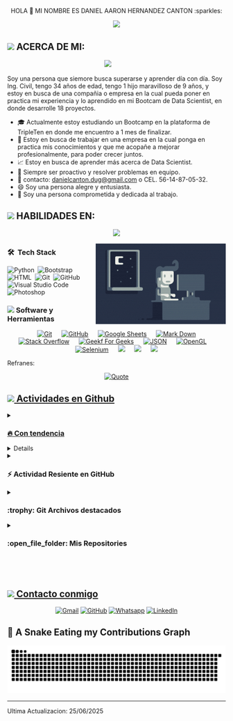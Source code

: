 <p align="center"> HOLA 👋 MI NOMBRE ES DANIEL AARON HERNANDEZ CANTON :sparkles:

<p align="center">
  <a href="https://github.com/DenverCoder1/readme-typing-svg"><img src="https://readme-typing-svg.herokuapp.com?font=Time+New+Roman&color=%23C8BE25&size=30&center=true&vCenter=true&width=600&height=100&lines=Mi+GIT+HUB;Ingeniero+Softweer;Estudiante+Cientifico+Datos;Competitivo;Python;Maching+Learning;Power+BI;Siempre+Aprendiendo+Nuevas+Cosas"></a>
</p>

## <picture><img src = "https://github.com/7oSkaaa/7oSkaaa/blob/main/Images/about_me.gif?raw=true" width = 50px></picture> ACERCA DE MI:

<picture> <img align="right" src="https://github.com/7oSkaaa/7oSkaaa/blob/main/Images/Right_Side.gif?raw=true" width = 280px></picture>
<br><br>
Soy una persona que siemore busca superarse y aprender día con día.
Soy Ing. Civil, tengo 34 años de edad, tengo 1 hijo maravilloso de 9 años, y estoy en busca de una compañia o empresa en la cual
pueda poner en practica mi experiencia y lo aprendido en mi Bootcam de Data Scientist, en donde desarrolle 18 proyectos. 

- :mortar_board: Actualmente estoy estudiando un Bootcamp en la plataforma de TripleTen en donde me encuentro a 1 mes de finalizar.
- :office: Estoy en busca de trabajar en una empresa en la cual ponga en practica mis conocimientos y que me acopañe a mejorar profesionalmente, para poder crecer juntos.
- :chart_with_upwards_trend: Estoy en busca de aprender más acerca de Data Scientist.
- :couple: Siempre ser proactivo y resolver problemas en equipo.
- :email: contacto: danielcanton.dug@gmail.com o CEL. 56-14-87-05-32.
- 😄 Soy una persona alegre y entusiasta.
- :muscle: Soy una persona comprometida y dedicada al trabajo.

## <picture> <img src="https://github.com/7oSkaaa/7oSkaaa/blob/main/Images/competitive_programming_profile.png?raw=true" width=40> </picture> HABILIDADES EN:

<p align="center">
  <a href="https://skillicons.dev">
    <img src="https://skillicons.dev/icons?i=git,anaconda,docker,autocad,aws,sklearn,github,gmail,instagram,linkedin,ps,postgres,py,stackoverflo" />
  </a>
</p>

<img alt="Night Coding" src="https://raw.githubusercontent.com/AVS1508/AVS1508/master/assets/Night-Coding.gif" align="right"/>

### 🛠 &nbsp;Tech Stack

![Python](https://img.shields.io/badge/-Python-05122A?style=flat&logo=python)&nbsp;
![Bootstrap](https://img.shields.io/badge/-Bootstrap-05122A?style=flat&logo=bootstrap&logoColor=563D7C)\
![HTML](https://img.shields.io/badge/-HTML-05122A?style=flat&logo=HTML5)&nbsp;
![Git](https://img.shields.io/badge/-Git-05122A?style=flat&logo=git)&nbsp;
![GitHub](https://img.shields.io/badge/-GitHub-05122A?style=flat&logo=github)&nbsp;
![Visual Studio Code](https://img.shields.io/badge/-Visual%20Studio%20Code-05122A?style=flat&logo=visual-studio-code&logoColor=007ACC)&nbsp;
![Photoshop](https://img.shields.io/badge/-Photoshop-05122A?style=flat&logo=adobe-photoshop)&nbsp;

 ### <picture> <img src = "https://github.com/7oSkaaa/7oSkaaa/blob/main/Images/Software_Tools.gif?raw=true" width = 50px>  </picture> Software y Herramientas
 
<p align="center">
  &emsp;
    <a href="#"><img alt="Git" src="https://img.shields.io/badge/Git%20-%23F05033.svg?style=plastic&logo=git&logoColor=white"></a>
  &emsp;
    <a href="#"><img alt="GitHub" src="https://img.shields.io/badge/github-%23181717.svg?style=plastic&logo=github&logoColor=white"></a>
  &emsp;
    <a href="#"><img alt="Google Sheets" src="https://img.shields.io/badge/Google%20Sheets%20-%2334A853.svg?style=plastic&logo=google%20sheets&logoColor=white"></a>
  &emsp;
    <a href="#"><img alt="Mark Down" src="https://img.shields.io/badge/Markdown-000000?style=plastic&logo=markdown&logoColor=white"></a>
  &emsp;
    <a href="#"><img alt="Stack Overflow" src="https://img.shields.io/badge/-Stack%20Overflow-FE7A16?style=plastic&logo=stack-overflow&logoColor=white"></a>
  &emsp;
    <a href="#"><img alt="Geekf For Geeks" src="https://img.shields.io/badge/geeksforgeeks-%230F9D58.svg?style=plastic&logo=geeksforgeeks&logoColor=white"></a>
  &emsp;
    <a href="#"><img alt="JSON" img src="https://img.shields.io/badge/json-%23000000.svg?style=plastic&logo=json&logoColor=white"></a>
  &emsp;
    <a href="#"><img alt="OpenGL" src="https://img.shields.io/badge/opengl-%235586A4.svg?style=plastic&logo=opengl&logoColor=white"></a>
  &emsp;
    <a href="#"><img alt="Selenium" src="https://img.shields.io/badge/selenium-%2343B02A.svg?&style=plastic&logo=selenium&logoColor=white"></a>
    &emsp;
    <a href="#"><img src="https://img.shields.io/badge/latex-%23008080.svg?&style=plastic&logo=latex&logoColor=white" /></a>
    &emsp;
    <a href="#"><img src="https://img.shields.io/badge/django-%23092E20.svg?&style=plastic&logo=django&logoColor=white" /></a>
    &emsp;
    <a href="#"><img src="https://img.shields.io/badge/mysql-%234479A1.svg?&style=plastic&logo=mysql&logoColor=white"/></a>
</p>

Refranes:

<p align = "center">
	<a href="https://github.com/piyushsuthar/github-readme-quotes"> <img alt = "Quote" src="https://quotes-github-readme.vercel.app/api?type=horizontal&theme=tokyonight&animation=grow_out_in&quoteCategory=programming">
</p>

## <picture> <img src = "https://github.com/7oSkaaa/7oSkaaa/blob/main/Images/Statistics.gif?raw=true" width = 50px>  </picture> Actividades en Github 

<details><summary><h3> 🔥 Con tendencia</h3></summary>

----	

<p align="center"><img src="https://github-readme-streak-stats.herokuapp.com/?user=7oSkaaa&theme=tokyonight_duo" alt="7oSkaaa" /></p>

</details>
  
<details><summary><h3>💻 GitHub Informacion</h3></summary>

----
	
<p align="center">
    <a href="https://github.com/anuraghazra/github-readme-stats">
	    <img alt="7oSkaaa's Github Stats" src="https://github-readme-stats.vercel.app/api?username=7oSkaaa&show_icons=true&count_private=true&locale=en&theme=tokyonight&layout=compact" height="230px"/></a>
	  <img src="https://github-readme-stats.vercel.app/api/top-langs?username=7oSkaaa&langs_count=10&show_icons=true&locale=en&theme=tokyonight" alt="7oSkaaa" height="230px"/>
<br/>

  <b>Note:</b> Top languages is only a metric of the languages my public code consists of and doesn't reflect experience or skill level.
  </p>
</details>

<details><summary><h3>⚡ Actividad Resiente en GitHub</h3></summary>

----
	
[![Canton22's github activity graph](https://github-readme-activity-graph.cyclic.app/graph?username=Canton22&theme=github)](https://github.com/Canton22?tab=repositories)


</details>

<details><summary> <h3> :trophy: Git Archivos destacados </h3></summary>

----
	
<p align="center"> <a href="https://github.com/ryo-ma/github-profile-trophy"><img src="https://github-profile-trophy.vercel.app/?username=7oskaaa&layout=compact&theme=tokyonight&column=4&margin-w=15&margin-h=15" alt="7oskaaa" /></a> </p>

[![@Canton22's Holopin board](https://holopin.io/api/user/board?user=Canton22)](https://holopin.io/@Canton22)
	
</details>
	
<details><summary><h3> :open_file_folder: Mis Repositories </h3></summary>

----
	
<div>
  <p align="center">
    	</a>
	<a href="https://github.com/Canton22/Proyecto-Tripleten-8.git">
      		<img src="https://github-readme-stats.vercel.app/api/pin/?username=Canton22&repo=Proyecto-Tripleten-8&theme=tokyonight" alt="Proyecto-Tripleten-8 Repo" />
    	</a>
	<a href="https://github.com/Canton22/Proyecto-Tripleten-9.git">
      		<img src="https://github-readme-stats.vercel.app/api/pin/?username=Canton22&repo=Proyecto-Tripleten-9&theme=tokyonight" alt="Proyecto-Tripleten-9 Repo" />
    	</a>
	<a href="https://github.com/Canton22/Proyecto-TripleTen-10.git">
      		<img src="https://github-readme-stats.vercel.app/api/pin/?username=Canton22&repo=Proyecto-Tripleten-10&theme=tokyonight" alt="Proyecto-TripleTen-10 Repo" />
    	</a>
	<a href="https://github.com/Canton22/Proyecto-TripleTen-11.git">
      		<img src="https://github-readme-stats.vercel.app/api/pin/?username=Canton22&repo=Proyecto-Tripleten-11&theme=tokyonight" alt="Proyecto-TripleTen-11 Repo />
    	</a>
	<a href="https://github.com/Canton22/Proyecto-TripleTen-12.git">
      		<img src="https://github-readme-stats.vercel.app/api/pin/?username=Canton22&repo=Proyecto-Tripleten-12&theme=tokyonight" alt="Proyecto-TripleTen-12 Repo />
    	</a>
	<a href="https://github.com/Canton22/Proyecto-Tripleten-13.git">
      		<img src="https://github-readme-stats.vercel.app/api/pin/?username=Canton22&repo=Proyecto-Tripleten-13&theme=tokyonight" alt="Proyecto-Tripleten-13 Repo />
    	</a>
	<a href="https://github.com/Canton22/Proyecto-Tripleten-14.git">
      		<img src="https://github-readme-stats.vercel.app/api/pin/?username=Canton22&repo=Proyecto-Tripleten-14&theme=tokyonight" alt="Proyecto-Tripleten-14 Repo />
    	</a>
	<a href="https://github.com/Canton22/Proyecto-15.git">
      		<img src="https://github-readme-stats.vercel.app/api/pin/?username=Canton22&repo=Proyecto-15&theme=tokyonight" alt="Proyecto-15 Repo />
    	</a>
	<a href="https://github.com/Canton22/Proyecto-tripleten-16.git">
      		<img src="https://github-readme-stats.vercel.app/api/pin/?username=Canton22&repo=Proyecto-tripleten-16&theme=tokyonight" alt="Proyecto-tripleten-16 Repo />
    	</a>
	<a href="https://github.com/Canton22/Proyecto-TripleTen-17.git">
      		<img src="https://github-readme-stats.vercel.app/api/pin/?username=Canton22&repo=Proyecto-TripleTen-17&theme=tokyonight" alt="Proyecto-TripleTen-17 Repo />
    	</a>
	<a href="https://github.com/Canton22/Proyecto-TripleTen-18-Final.git">
      		img src="https://github-readme-stats.vercel.app/api/pin/?username=Canton22&repo=Proyecto-TripleTen-18-Final&theme=tokyonight" alt="Proyecto-TripleTen-18-Final Repo />
  </p>
</div>
</details>

</br></br>

## <picture> <img src="https://github.com/Canton22/blob/main/Images/Connect-with-me.gif?raw=true" width="100px"> </picture> Contacto conmigo
<p align="center">
	<a href="mailto:danielcanton.dug@gmail.com.com"><img img src="https://img.shields.io/badge/gmail-%23EA4335.svg?style=plastic&logo=gmail&logoColor=white" alt="Gmail"/></a>
	<a href="https://github.com/Canton22"><img src="https://img.shields.io/badge/github-%23181717.svg?style=plastic&logo=github&logoColor=white" alt="GitHub"/></a>
	<a href="https://wa.me/5614870532"><img src="https://img.shields.io/badge/whatsapp-%2325D366.svg?style=plastic&logo=whatsapp&logoColor=white" alt="Whatsapp"/></a>
	<a href="https://www.linkedin.com/in/daniel-aaron-hernandez-cantón-b159a7300/"><img src="https://img.shields.io/badge/linkedin-%230A66C2.svg?style=plastic&logo=linkedin&logoColor=white" alt="LinkedIn"/></a>
</p>

## 🐍 A Snake Eating my Contributions Graph
	
<p align = "center">
	<img src = "https://github.com/7oSkaaa/7oSkaaa/blob/output/github-contribution-grid-snake.svg?" alt = "Snake Game"/>
</p>

-----
Ultima Actualizacion: 25/06/2025
